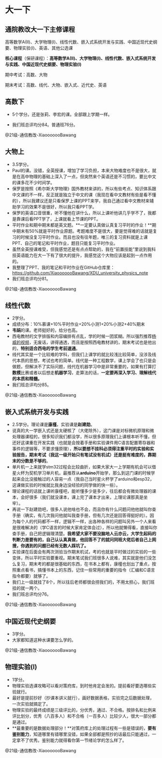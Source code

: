 # 大一下

## 通院教改大一下主修课程

高等数学A(Ⅱ)、大学物理(Ⅰ)、线性代数、嵌入式系统开发与实践、中国近现代史纲要、物理实验(Ⅰ)、英语、其他公选课

**核心课程**（保研课程）：**高等数学A(Ⅱ)、大学物理(Ⅰ)、线性代数、嵌入式系统开发与实践、中国近现代史纲要、物理实验(Ⅰ)**

期中考试：高数、大物

期末考试：高数、线代、大物、嵌入式、近代史、英语



## 高数下

- 5个学分。还是张莉、李宏的课。全部跟上学期一样。

- 我们班总评均分84。普通班76分。

@21级-通信教改-XiaooooooBawang



## 大物上

- 3.5学分。
- Paul的课。没错，全英授课，增加了学习负担，本来大物难度也不是很大，就是在高中物理的基础上深入了一点，但突然来个英语还是不习惯的，要比中文的课多花不少时间学。
- 保罗是按照《希尔斯大学物理》国外教材来讲的，所以有些考点、知识体系跟中文课的不一样，反正就是独立于中文的课（我现在看中文教材有些是看不懂的），所以我建议还是只看保罗上课的PPT来学，我自己通过看中文教材来辅助学习的效果不是很好，所以我只看PPT学。
- 保罗的英语口音很重，听不懂他在讲什么，所以上课听他讲几乎学不了，我都是靠课后看PPT学了，上课就看上节课的PPT。
- 平时作业和期中期末都是英文题。**一定要认真做认真复习平时的作业！**期中期末有50%就是平时作业原题。考题难度不是很大，要是觉得难的话就是复习的时候没复习平时作业。而且也没有往年题，唯三的复习资料就是上课PPT、自己的笔记和平时作业，题目只能复习平时作业。
- 虽然全英授课难受，但我感觉还是有点点帮助的，我在“前置技能”里说到我科技英语能力在大一下有了很大的提升，我感觉这个大物应该是起到一点作用的。
- 我整理了PPT、我的笔记和平时作业在GitHub仓库里：https://github.com/XiaooooooBawang/XDU_university_physics_note
- 我们班总评均分81。

@21级-通信教改-XiaooooooBawang



## 线性代数

- 2学分。
- 成绩分布：10%慕课+10%平时作业+20%小测1+20%小测2+40%期末
- **韦娟**的课。老师挺好的，给分也高。
- 西电教材的文字排版和内容编排有点乱，学的时候一团浆糊。所以强烈推荐[杨威的视频](https://www.bilibili.com/video/BV187411h7De?spm_id_from=333.337.search-card.all.click&vd_source=b82a892e5dc8a8dc3c2c7dfee23fc3df)，无废话，讲得通透，而且是按照西电教材讲的，期末考试也是他出的，**特别适合西电的学生考前速通**。
- 线代其实是一个比较难的学科，但我们上课学的就比较浅比较简单，没涉及线代本质的思想，考试也考的简单。线代是一种工程数学，课上学会了也只是会做题，但解决不了实际问题，线代在机器学习中是非常重要的，如果有打算打**数模**比赛或者以后想走**机器学习**，走算法的话，**一定要再深入学习、理解线代的本质和精髓。**
- 我们班总评均分85。

@21级-通信教改-XiaooooooBawang



## 嵌入式系统开发与实践

- 2.5学分。理论课是**康槿**，实验课是**赵建勋**。
- 说真的大一学嵌入式还是太硬核了（大佬除外），这门课是对标微机原理和微处理器课程的，很多知识我们都没学，所以很多原理我们上课根本听不懂，但还好这课重在开发实践（也就是会按着手册和实验课件用C语言配置寄存器和事件的逻辑等，不要求懂原理），**所以要想不挂科必须得注重平时的实验和实验报告，期末考试（我这一级开始只有笔试没有机试）还是挺有难度的，靠期末的分数是不够的**。
- 单片机一上来就学stm32过程会比较曲折，如果大家大一上学期有机会可以借星火杯为契机学习单片机，最推荐从**arduino**开始学，那么到这门课的时候学起来会比没接触过的人容易一点（我自己当时星火杯学了arduino和esp32，这课做实验的时候就比我身边没经验的同学做的快一些）。
- 理论课程的话就上课听康槿吧，能听懂多少是多少，往后都会有微处理器的课本，会好很多（我们就没课本，课上完了课本才出来，上理论课那真是坐牢）。
- 再说一下赵建勋吧，很多人说他啥也不会，而且你有什么问题问他他就叫你查手册（确实，有几次我问他就叫我查手册，但有几次还是回答得挺好的）。因为每个人的代码都不一样，逻辑不一样，出各种各样的问题叫另外一个人来看是很难解决的（学C语言的时候大家肯定体会过），所以他就懒得看，直接叫你查手册，自己把逻辑理清楚。**我希望大家不要没脑地人云亦云，大学生起码的判断力是要有的，自己认认真真做，他回答不了的就问同班大佬后者自己上网搜，你遇到的问题已经有无数人踩坑了。**
- 实验课在后面会有两次测验当作期末机试，考的也就是平时做过的实验的一些变体，所以平时实验要重视。期末笔试我们班很多人说难，其实就是他们没怎么复习，期末考的都是很基础的东西，在书本上都有，康槿也划出了重点，按照重点看书，搞懂书本上的东西，记住一些常用的重要的指令（汇编和C语言指令都要）就够了。
- 我们上一级就挂了8个，所以往后老师都很会捞我们的，不用太担心，我们班挂的就一两个。
- 我们班总评均分76。

@21级-通信教改-XiaooooooBawang



## 中国近现代史纲要

- 3学分。
- 大家都知道这种水课要怎么学的。

@21级-通信教改-XiaooooooBawang



## 物理实验(Ⅰ)

- 1学分。
- 物理实验选课攻略可以看对策府库，到时他肯定会发的。提前看好要选哪些实验就行。
- 最好是提前抄好（抄课本讲义就行），画好数据表格，实验完之后数据处理，一次实验就搞定了。
- 物理实验的最终成绩是三级评比的，分优秀，通过、不合格。按排名和比例来评比划分，优秀（八百多人）和不合格（一百多人）比较少人，很大一部分都是通过。
- **最重要的是数据处理部分！**对策府库上的处理过程有一些是错误的，**要有鉴别能力**，知道哪里有错哪里没错，如果全部都是照抄的话最后只能通过，一定拿不了优秀。鉴别能力就得看你第一节绪论学的怎么样了。

@21级-通信教改-XiaooooooBawang